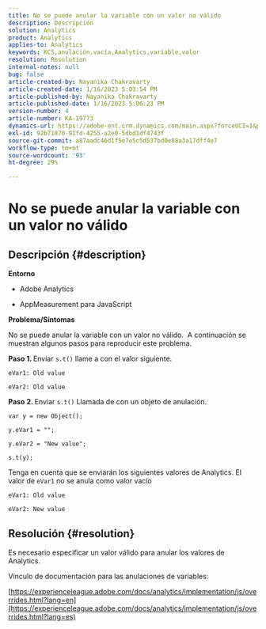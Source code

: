 ```yaml
---
title: No se puede anular la variable con un valor no válido
description: Descripción
solution: Analytics
product: Analytics
applies-to: Analytics
keywords: KCS,anulación,vacía,Analytics,variable,valor
resolution: Resolution
internal-notes: null
bug: false
article-created-by: Nayanika Chakravarty
article-created-date: 1/16/2023 5:03:54 PM
article-published-by: Nayanika Chakravarty
article-published-date: 1/16/2023 5:06:23 PM
version-number: 4
article-number: KA-19773
dynamics-url: https://adobe-ent.crm.dynamics.com/main.aspx?forceUCI=1&pagetype=entityrecord&etn=knowledgearticle&id=7cac99bc-bf95-ed11-aad1-6045bd006149
exl-id: 92b71870-91fd-4255-a2e0-5dbd1df4743f
source-git-commit: a87aadc46d1f5e7e5c5d537bd0e88a3a17dff4e7
workflow-type: tm+mt
source-wordcount: '93'
ht-degree: 29%

---
```


# No se puede anular la variable con un valor no válido

## Descripción {#description}


<b>Entorno</b>

- Adobe Analytics

- AppMeasurement para JavaScript

<b>Problema/Síntomas</b>

No se puede anular la variable con un valor no válido.  A continuación se muestran algunos pasos para reproducir este problema.

<b>Paso 1. </b>Enviar `s.t()` llame a con el valor siguiente.


```
eVar1: Old value

eVar2: Old value
```


<b>Paso 2. </b>Enviar `s.t()` Llamada de con un objeto de anulación.


```
var y = new Object();

y.eVar1 = "";

y.eVar2 = "New value";

s.t(y);
```


Tenga en cuenta que se enviarán los siguientes valores de Analytics. El valor de `eVar1` no se anula como valor vacío


```
eVar1: Old value

eVar2: New value
```



## Resolución {#resolution}


Es necesario especificar un valor válido para anular los valores de Analytics.

Vínculo de documentación para las anulaciones de variables:

[https://experienceleague.adobe.com/docs/analytics/implementation/js/overrides.html?lang=en](https://experienceleague.adobe.com/docs/analytics/implementation/js/overrides.html?lang=es)
